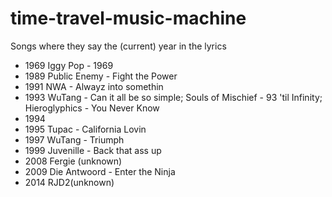# time-travel-music-machine
Songs where they say the (current) year in the lyrics

- 1969 Iggy Pop - 1969
- 1989 Public Enemy - Fight the Power
- 1991 NWA - Alwayz into somethin
- 1993 WuTang - Can it all be so simple; Souls of Mischief - 93 'til Infinity; Hieroglyphics - You Never Know
- 1994
- 1995 Tupac - California Lovin
- 1997 WuTang - Triumph
- 1999 Juvenille - Back that ass up
- 2008 Fergie (unknown)
- 2009  Die Antwoord - Enter the Ninja
- 2014 RJD2(unknown)
